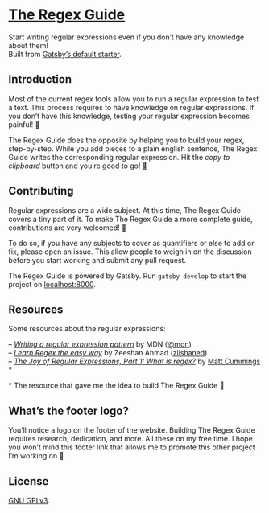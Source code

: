 # [The Regex Guide](http://bit.ly/2M8LI0w)

Start writing regular expressions even if you don’t have any knowledge about them!\
Built from [Gatsby’s default starter](https://github.com/gatsbyjs/gatsby-starter-default).

## Introduction

Most of the current regex tools allow you to run a regular expression to test a text. This process requires to have knowledge on regular expressions. If you don’t have this knowledge, testing your regular expression becomes painful! 🥺

The Regex Guide does the opposite by helping you to build your regex, step-by-step. While you add pieces to a plain english sentence, The Regex Guide writes the corresponding regular expression. Hit the _copy to clipboard_ button and you’re good to go! 🚀

## Contributing

Regular expressions are a wide subject. At this time, The Regex Guide covers a tiny part of it. To make The Regex Guide a more complete guide, contributions are very welcomed! 🤗

To do so, if you have any subjects to cover as quantifiers or else to add or fix, please open an issue. This allow people to weigh in on the discussion before you start working and submit any pull request.

The Regex Guide is powered by Gatsby. Run `gatsby develop` to start the project on [localhost:8000](http://localhost:8000).

## Resources

Some resources about the regular expressions:

– _[Writing a regular expression pattern](https://developer.mozilla.org/en-US/docs/Web/JavaScript/Guide/Regular_Expressions#Writing_a_regular_expression_pattern)_ by MDN ([@mdn](https://github.com/mdn/))\
– _[Learn Regex the easy way](https://github.com/ziishaned/learn-regex)_ by Zeeshan Ahmad ([ziishaned](https://github.com/ziishaned))\
– _[The Joy of Regular Expressions, Part 1: What is regex?](https://medium.com/better-programming/the-joy-of-regular-expressions-part-1-what-is-regex-539dc581e282)_ by [Matt Cummings](https://medium.com/@mc999) *

\* The resource that gave me the idea to build The Regex Guide 🤩

## What’s the footer logo?

You’ll notice a logo on the footer of the website. Building The Regex Guide requires research, dedication, and more. All these on my free time. I hope you won’t mind this footer link that allows me to promote this other project I’m working on 🙏

## License

[GNU GPLv3](/LICENSE).
